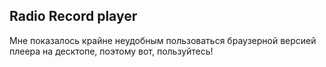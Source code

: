 ## Radio Record player

Мне показалось крайне неудобным пользоваться браузерной версией плеера на десктопе, поэтому вот, пользуйтесь!
